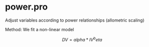 # power.pro

Adjust variables according to power relationships (allometric scaling)

Method:
We fit a non-linear model
```math
 DV = alpha * IV ^ beta
```